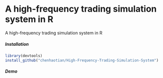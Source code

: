 A high-frequency trading simulation system in R
=======
A high-frequency trading simulation system in R

##### Installation
```R
library(devtools)
install_github("chenhaotian/High-Frequency-Trading-Simulation-System")
```
##### Demo

